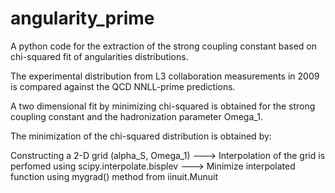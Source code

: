 # angularity_prime

A python code for the extraction of the strong coupling constant based on chi-squared fit of angularities distributions. 

The experimental distribution from L3 collaboration measurements in 2009 is compared against the QCD NNLL-prime predictions. 

A two dimensional fit by minimizing chi-squared is obtained for the strong coupling constant and the hadronization parameter Omega_1.

The minimization of the chi-squared distribution is obtained by:

Constructing a 2-D grid (alpha_S, Omega_1) ---> Interpolation of the grid is perfomed using scipy.interpolate.bisplev ---> Minimize interpolated function using mygrad() method from  iinuit.Munuit 

